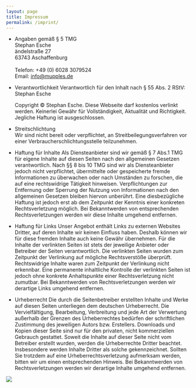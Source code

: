 ```yaml
---
layout: page
title: Impressum
permalink: /imprint/
---
```

* Angaben gemäß § 5 TMG<br>Stephan Esche<br>ändelstraße 27<br>63743 Aschaffenburg<br><br>Telefon: +49 (0) 6028 3079524<br>Email: info@mupples.de
* Verantwortlichkeit
  Verantwortlich für den Inhalt nach § 55 Abs. 2 RStV:<br>
  Stephan Esche 

  Copyright © Stephan Esche.
  Diese Webseite darf kostenlos verlinkt werden. Keinerlei Gewähr für Vollständigkeit, Aktualität und Richtigkeit. Jegliche Haftung ist ausgeschlossen.

* Streitschlichtung<br>Wir sind nicht bereit oder verpflichtet, an Streitbeilegungsverfahren vor einer Verbraucherschlichtungsstelle teilzunehmen.

* Haftung für Inhalte
  Als Diensteanbieter sind wir gemäß § 7 Abs.1 TMG für eigene Inhalte auf diesen Seiten nach den allgemeinen Gesetzen verantwortlich. Nach §§ 8 bis 10 TMG sind wir als Diensteanbieter jedoch nicht verpflichtet, übermittelte oder gespeicherte fremde Informationen zu überwachen oder nach Umständen zu forschen, die auf eine rechtswidrige Tätigkeit hinweisen.
  Verpflichtungen zur Entfernung oder Sperrung der Nutzung von Informationen nach den allgemeinen Gesetzen bleiben hiervon unberührt. Eine diesbezügliche Haftung ist jedoch erst ab dem Zeitpunkt der Kenntnis einer konkreten Rechtsverletzung möglich. Bei Bekanntwerden von entsprechenden Rechtsverletzungen werden wir diese Inhalte umgehend entfernen.

* Haftung für Links
  Unser Angebot enthält Links zu externen Websites Dritter, auf deren Inhalte wir keinen Einfluss haben. Deshalb können wir für diese fremden Inhalte auch keine Gewähr übernehmen. Für die Inhalte der verlinkten Seiten ist stets der jeweilige Anbieter oder Betreiber der Seiten verantwortlich. Die verlinkten Seiten wurden zum Zeitpunkt der Verlinkung auf mögliche Rechtsverstöße überprüft. Rechtswidrige Inhalte waren zum Zeitpunkt der Verlinkung nicht erkennbar.
  Eine permanente inhaltliche Kontrolle der verlinkten Seiten ist jedoch ohne konkrete Anhaltspunkte einer Rechtsverletzung nicht zumutbar. Bei Bekanntwerden von Rechtsverletzungen werden wir derartige Links umgehend entfernen.

* Urheberrecht
Die durch die Seitenbetreiber erstellten Inhalte und Werke auf diesen Seiten unterliegen dem deutschen Urheberrecht. Die Vervielfältigung, Bearbeitung, Verbreitung und jede Art der Verwertung außerhalb der Grenzen des Urheberrechtes bedürfen der schriftlichen Zustimmung des jeweiligen Autors bzw. Erstellers. Downloads und Kopien dieser Seite sind nur für den privaten, nicht kommerziellen Gebrauch gestattet.
Soweit die Inhalte auf dieser Seite nicht vom Betreiber erstellt wurden, werden die Urheberrechte Dritter beachtet. Insbesondere werden Inhalte Dritter als solche gekennzeichnet. Sollten Sie trotzdem auf eine Urheberrechtsverletzung aufmerksam werden, bitten wir um einen entsprechenden Hinweis. Bei Bekanntwerden von Rechtsverletzungen werden wir derartige Inhalte umgehend entfernen.
<div align=center>
<img src="{{site.url}}/images/The_men_who_stare_at_clusters.svg" style="display: block; margin: auto;" />
</div>
